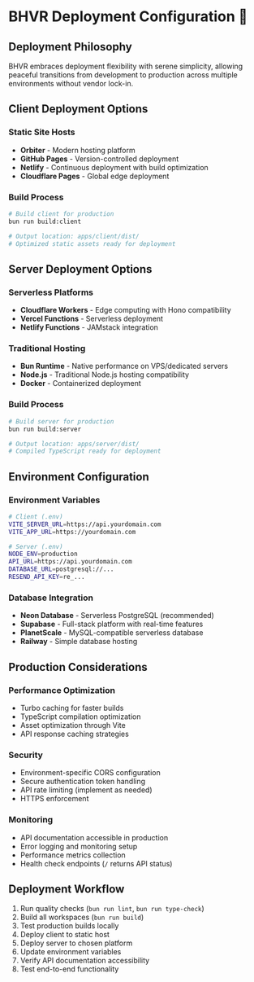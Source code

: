 # BHVR Deployment Configuration 🦫

## Deployment Philosophy
BHVR embraces deployment flexibility with serene simplicity, allowing peaceful transitions from development to production across multiple environments without vendor lock-in.

## Client Deployment Options

### Static Site Hosts
- **Orbiter** - Modern hosting platform
- **GitHub Pages** - Version-controlled deployment
- **Netlify** - Continuous deployment with build optimization
- **Cloudflare Pages** - Global edge deployment

### Build Process
```bash
# Build client for production
bun run build:client

# Output location: apps/client/dist/
# Optimized static assets ready for deployment
```

## Server Deployment Options

### Serverless Platforms
- **Cloudflare Workers** - Edge computing with Hono compatibility
- **Vercel Functions** - Serverless deployment
- **Netlify Functions** - JAMstack integration

### Traditional Hosting
- **Bun Runtime** - Native performance on VPS/dedicated servers
- **Node.js** - Traditional Node.js hosting compatibility
- **Docker** - Containerized deployment

### Build Process
```bash
# Build server for production
bun run build:server

# Output location: apps/server/dist/
# Compiled TypeScript ready for deployment
```

## Environment Configuration

### Environment Variables
```bash
# Client (.env)
VITE_SERVER_URL=https://api.yourdomain.com
VITE_APP_URL=https://yourdomain.com

# Server (.env)
NODE_ENV=production
API_URL=https://api.yourdomain.com
DATABASE_URL=postgresql://...
RESEND_API_KEY=re_...
```

### Database Integration
- **Neon Database** - Serverless PostgreSQL (recommended)
- **Supabase** - Full-stack platform with real-time features
- **PlanetScale** - MySQL-compatible serverless database
- **Railway** - Simple database hosting

## Production Considerations

### Performance Optimization
- Turbo caching for faster builds
- TypeScript compilation optimization
- Asset optimization through Vite
- API response caching strategies

### Security
- Environment-specific CORS configuration
- Secure authentication token handling
- API rate limiting (implement as needed)
- HTTPS enforcement

### Monitoring
- API documentation accessible in production
- Error logging and monitoring setup
- Performance metrics collection
- Health check endpoints (`/` returns API status)

## Deployment Workflow
1. Run quality checks (`bun run lint`, `bun run type-check`)
2. Build all workspaces (`bun run build`)
3. Test production builds locally
4. Deploy client to static host
5. Deploy server to chosen platform
6. Update environment variables
7. Verify API documentation accessibility
8. Test end-to-end functionality